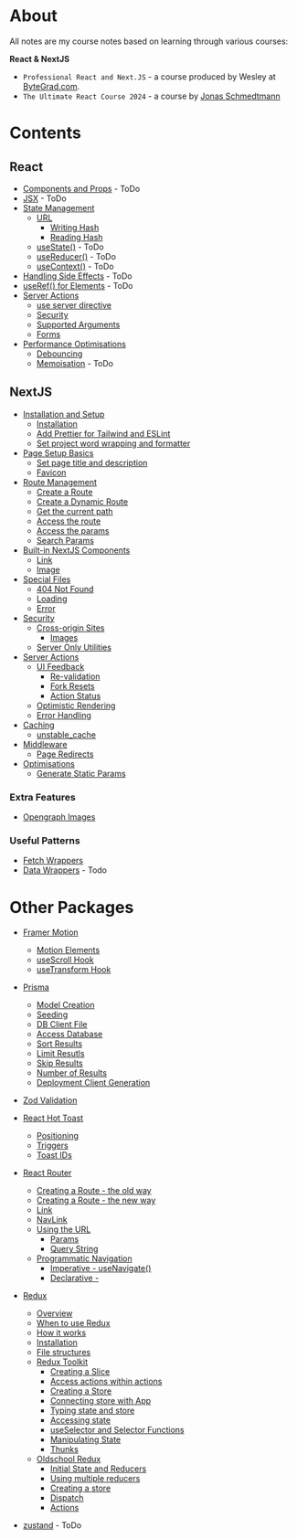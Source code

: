 # About

All notes are my course notes based on learning through various courses:

**React & NextJS**

- `Professional React and Next.JS` - a course produced by Wesley at [ByteGrad.com](https://bytegrad.com).
- `The Ultimate React Course 2024` - a course by [Jonas Schmedtmann](https://www.udemy.com/course/the-ultimate-react-course/)

# Contents

## React

- [Components and Props](#) - ToDo
- [JSX](#) - ToDo
- [State Management](./react/state.md#state)
  - [URL](./react/state.md#url)
    - [Writing Hash](./react/state.md#write-hash)
    - [Reading Hash](./react/state.md#read-hash)
  - [useState()](#) - ToDo
  - [useReducer()](#) - ToDo
  - [useContext()](#) - ToDo
- [Handling Side Effects](#) - ToDo
- [useRef() for Elements](#) - ToDo
- [Server Actions](./react/server-actions.md)
  - [use server directive](./react/server-actions.md#use-server-directive)
  - [Security](./react/server-actions.md#security)
  - [Supported Arguments](./react/server-actions.md#supported-arguments)
  - [Forms](./react/server-actions.md#server-actions-in-forms)
- [Performance Optimisations](./react/optimisations.md#optimisations)
  - [Debouncing](./react/optimisations.md#debouncing)
  - [Memoisation](#) - ToDo

## NextJS

- [Installation and Setup](./nextjs/setup.md#installation-and-setup)
  - [Installation](./nextjs/setup.md#installation)
  - [Add Prettier for Tailwind and ESLint](./nextjs/setup.md#add-prettier-and-prettier-for-tailwind-and-eslint)
  - [Set project word wrapping and formatter](./nextjs/setup.md#enable-wordwrapping-and-set-default-formatter-in-vs-code)
- [Page Setup Basics](./nextjs/page-basics.md#page-setup-basics)
  - [Set page title and description](./nextjs/page-basics.md#set-page-title-and-description)
  - [Favicon](./nextjs/page-basics.md#favicon)
- [Route Management](./nextjs/route-management.md#route-management)
  - [Create a Route](./nextjs/route-management.md#create-a-route)
  - [Create a Dynamic Route](./nextjs/route-management.md#create-a-dynamic-route)
  - [Get the current path](./nextjs/route-management.md#get-the-current-pathname)
  - [Access the route](./nextjs/route-management.md#access-the-route)
  - [Access the params](./nextjs/route-management.md#access-the-params)
  - [Search Params](./nextjs/route-management.md#search-params)
- [Built-in NextJS Components](./nextjs/nextjs-components.md#built-in-nextjs-components)
  - [Link](./nextjs/nextjs-components.md#the-link-component)
  - [Image](./nextjs/nextjs-components.md#the-image-component)
- [Special Files](./nextjs/special-files.md#special-files)
  - [404 Not Found](./nextjs/special-files.md#404-not-found-component)
  - [Loading](./nextjs/special-files.md#loading-states)
  - [Error](./nextjs/special-files.md#error-page)
- [Security](./nextjs/security.md#security)
  - [Cross-origin Sites](./nextjs/security.md#cross-origin-sites)
    - [Images](./nextjs/security.md#for-images)
  - [Server Only Utilities](./nextjs/security.md#server-only-utilities)
- [Server Actions](./nextjs/server-actions-njs.md#server-actions-in-nextjs)
  - [UI Feedback](./nextjs/server-actions-njs.md#ui-feedback)
    - [Re-validation](./nextjs/server-actions-njs.md#re-validation)
    - [Fork Resets](./nextjs/server-actions-njs.md#form-resets)
    - [Action Status](./nextjs/server-actions-njs.md#status)
  - [Optimistic Rendering](./nextjs/server-actions-njs.md#optimistic-rendering)
  - [Error Handling](./nextjs/server-actions-njs.md#error-handling)
- [Caching](./nextjs/cache.md#caching)
  - [unstable_cache](./nextjs/cache.md#unstable_cache)
- [Middleware](./nextjs/middleware.md#middleware)
  - [Page Redirects](./nextjs/middleware.md#page-redirect)
- [Optimisations](./nextjs/optimisations.md#optimisations)
  - [Generate Static Params](./nextjs/optimisations.md#generate-static-params)

### Extra Features

- [Opengraph Images](./nextjs/extra-features.md#opengraph-images)

### Useful Patterns

- [Fetch Wrappers](./nextjs/fetch-wrapper#fetch-wrapper)
- [Data Wrappers](#) - Todo

# Other Packages

- [Framer Motion](./packages/framer-motion.md#framer-motion)
  - [Motion Elements](./packages/framer-motion.md/#create-a-motion-element)
  - [useScroll Hook](./packages/framer-motion.md/#framer-motion-usescroll-hook)
  - [useTransform Hook](./packages/framer-motion.md/#usetransform)
- [Prisma](./packages/prisma.md#prisma)
  - [Model Creation](./packages/prisma.md#create-model)
  - [Seeding](./packages/prisma.md/#seed-the-db)
  - [DB Client File](./packages/prisma.md/#create-db-client-file)
  - [Access Database](./packages/prisma.md/#access-db)
  - [Sort Results](./packages/prisma.md/#sort-results)
  - [Limit Resutls](./packages/prisma.md#limit-results)
  - [Skip Results](./packages/prisma.md#skip-results)
  - [Number of Results](./packages/prisma.md#number-of-results)
  - [Deployment Client Generation](./packages/prisma.md#post-install-client-generation-for-deployment)
- [Zod Validation](./packages/zod.md)
- [React Hot Toast](./packages/react-hot-toast.md#react-hot-toast)
  - [Positioning](./packages/react-hot-toast.md#toast-position)
  - [Triggers](./packages/react-hot-toast.md#trigger-toast)
  - [Toast IDs](./packages/react-hot-toast.md#toast-id)
- [React Router](./packages/react-router.md)

  - [Creating a Route - the old way](./packages/react-router-old.md)
  - [Creating a Route - the new way](./packages/react-router.md#creating-route)
  - [Link](./packages/react-router.md#linking-between-pages)
  - [NavLink](./packages/react-router.md#navlink)
  - [Using the URL](./packages/react-router.md#storing-state-in-the-url)
    - [Params](./packages/react-router.md#params)
    - [Query String](./packages/react-router.md#query-string)
  - [Programmatic Navigation](./packages/react-router.md#programatic-navigation)
    - [Imperative - useNavigate()](./packages/react-router.md#imperative-with-the-usenavigate-hook)
    - [Declarative - <Navigate />](./packages/react-router.md#declarative-with-the-navigate--component)

- [Redux](./packages/redux.md)
  - [Overview](./packages/redux.md#overview)
  - [When to use Redux](./packages/redux.md#when-should-we-use-redux)
  - [How it works](./packages/redux.md#how-does-redux-work)
  - [Installation](./packages/redux.md#installation)
  - [File structures](./packages/redux.md#file-structures)
  - [Redux Toolkit](./packages/redux.md#redux-toolkit)
    - [Creating a Slice](./packages/redux.md#create-a-slice)
    - [Access actions within actions](./packages/redux.md#access-actions-within-actions)
    - [Creating a Store](./packages/redux.md#create-the-store-with-toolkit)
    - [Connecting store with App](./packages/redux.md#connecting-the-store-to-the-app)
    - [Typing state and store](./packages/redux.md#typing-state-and-store)
    - [Accessing state](./packages/redux.md#accessing-state)
    - [useSelector and Selector Functions](./packages/redux.md#useselector-and-selector-functions)
    - [Manipulating State](./packages/redux.md#manipulating-state)
    - [Thunks](./packages/redux.md#redux-thunk)
  - [Oldschool Redux](./packages/redux.md#oldschool-redux)
    - [Initial State and Reducers](./packages/redux.md#initial-state--reducers)
    - [Using multiple reducers](./packages/redux.md#using-multiple-reducers)
    - [Creating a store](./packages/redux.md#create-a-store)
    - [Dispatch](./packages/redux.md#dispatch)
    - [Actions](./packages/redux.md#actions)
- [zustand](#) - ToDo
